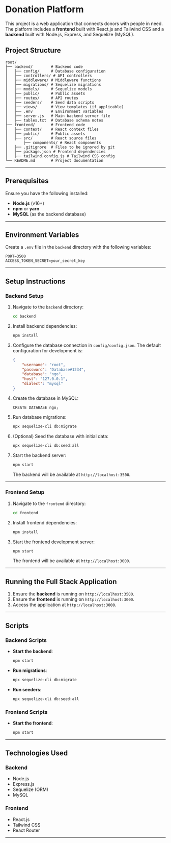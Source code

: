 # Donation Platform

This project is a web application that connects donors with people in need. The platform includes a **frontend** built with React.js and Tailwind CSS and a **backend** built with Node.js, Express, and Sequelize (MySQL).  

## Project Structure

```
root/
├── backend/        # Backend code
│   ├── config/     # Database configuration
│   ├── controllers/ # API controllers
│   ├── middleware/ # Middleware functions
│   ├── migrations/ # Sequelize migrations
│   ├── models/     # Sequelize models
│   ├── public/     # Public assets
│   ├── routes/     # API routes
│   ├── seeders/    # Seed data scripts
│   ├── views/      # View templates (if applicable)
│   ├── .env        # Environment variables
│   ├── server.js   # Main backend server file
│   ├── tables.txt  # Database schema notes
├── frontend/       # Frontend code
│   ├── context/    # React context files
│   ├── public/     # Public assets
│   ├── src/        # React source files
│       ├── components/ # React components
│   ├── .gitignore  # Files to be ignored by git
│   ├── package.json # Frontend dependencies
│   ├── tailwind.config.js # Tailwind CSS config
└── README.md       # Project documentation
```

---

## Prerequisites

Ensure you have the following installed:

- **Node.js** (v16+)
- **npm** or **yarn**
- **MySQL** (as the backend database)

---

## Environment Variables

Create a `.env` file in the `backend` directory with the following variables:

```
PORT=3500
ACCESS_TOKEN_SECRET=your_secret_key
```

---

## Setup Instructions

### Backend Setup

1. Navigate to the `backend` directory:
   ```bash
   cd backend
   ```

2. Install backend dependencies:
   ```bash
   npm install
   ```

3. Configure the database connection in `config/config.json`. The default configuration for development is:
   ```json
   {
	   "username": "root",
	   "password": "Database#1234",
	   "database": "ngo",
       "host": "127.0.0.1",
       "dialect": "mysql"
   }
   ```

4. Create the database in MySQL:
   ```MySQL
   CREATE DATABASE ngo;
   ```

5. Run database migrations:
   ```bash
   npx sequelize-cli db:migrate
   ```

6. (Optional) Seed the database with initial data:
   ```bash
   npx sequelize-cli db:seed:all
   ```

7. Start the backend server:
   ```bash
   npm start
   ```

   The backend will be available at `http://localhost:3500`.

---

### Frontend Setup

1. Navigate to the `frontend` directory:
   ```bash
   cd frontend
   ```

2. Install frontend dependencies:
   ```bash
   npm install
   ```

3. Start the frontend development server:
   ```bash
   npm start
   ```

   The frontend will be available at `http://localhost:3000`.

---

## Running the Full Stack Application

1. Ensure the **backend** is running on `http://localhost:3500`.
2. Ensure the **frontend** is running on `http://localhost:3000`.
3. Access the application at `http://localhost:3000`.

---

## Scripts

### Backend Scripts

- **Start the backend**:
  ```bash
  npm start
  ```
- **Run migrations**:
  ```bash
  npx sequelize-cli db:migrate
  ```
- **Run seeders**:
  ```bash
  npx sequelize-cli db:seed:all
  ```

### Frontend Scripts

- **Start the frontend**:
  ```bash
  npm start
  ```

---

## Technologies Used

### Backend
- Node.js
- Express.js
- Sequelize (ORM)
- MySQL

### Frontend
- React.js
- Tailwind CSS
- React Router

---